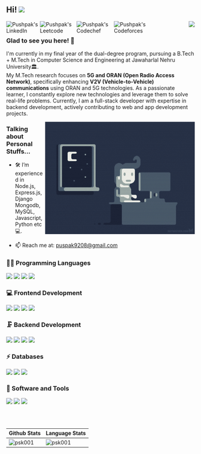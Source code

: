 
## Hi! <img src="https://raw.githubusercontent.com/iampavangandhi/iampavangandhi/master/gifs/Hi.gif" width="30px">

<a href="https://www.linkedin.com/in/pskprateek/">
  <img align="left" alt="Pushpak's LinkedIn" width="90px" src="https://img.shields.io/badge/LinkedIn-0077B5?logo=linkedin&logoColor=white" />
</a>

<a href="https://www.leetcode.com/pskpr">
  <img align="left" alt="Pushpak's Leetcode" width="98px" src="https://img.shields.io/badge/-LeetCode-FFA116?logo=LeetCode&logoColor=black" />
</a>

<a href="https://www.codechef.com/users/pskpr">
  <img align="left" alt="Pushpak's Codechef" width="100px" src="https://img.shields.io/badge/-CodeChef-5B4638?logo=CodeChef&logoColor=white" />
</a>

<a href="https://www.codeforces.com/profile/pskpr">
  <img align="left" alt="Pushpak's Codeforces" width="100px" src="https://img.shields.io/badge/-Codeforces-111111?logo=Codeforces&logoColor=white" />
</a>



<div align="right">

![](https://visitor-badge.glitch.me/badge?page_id=psk001.psk001)

</div>

### Glad to see you here! 🤩

I'm currently in my final year of the dual-degree program, pursuing a B.Tech + M.Tech in Computer Science and Engineering at Jawaharlal Nehru University🏛. <br/>
My M.Tech research focuses on <b>5G and ORAN (Open Radio Access Network)</b>, specifically enhancing <b>V2V (Vehicle-to-Vehicle) communications</b> using ORAN and 5G technologies. As a passionate learner, I constantly explore new technologies and leverage them to solve real-life problems. Currently, I am a full-stack developer with expertise in backend development, actively contributing to web and app development projects.


<img align="right" height="300" width="400" alt="GIF" src="./github-readme.gif" />

### Talking about Personal Stuffs...

- 🛠 I’m experienced in Node.js, Express.js, Django <br /> Mongodb, MySQL, Javascript, Python etc 💻.
<!-- - 👨🏻‍💻 I’m currently learning Data Structure and Algorithm 🚀. -->
- 📫 Reach me at: puspak9208@gmail.com

### 👩‍💻 Programming Languages

<!-- <code><img src="https://img.shields.io/badge/C-00599C?style=for-the-badge&logo=c&logoColor=white" /></code> -->
<code><img src="https://img.shields.io/badge/C%2B%2B-00599C?style=for-the-badge&logo=c%2B%2B&logoColor=white" /></code>
<code><img src="https://img.shields.io/badge/JavaScript-323330?style=for-the-badge&logo=javascript&logoColor=F7DF1E" /></code>
<code><img src="https://img.shields.io/badge/Python-3776AB?style=for-the-badge&logo=python&logoColor=white" /></code>
<code><img src="https://img.shields.io/badge/GOlang-3776AB?style=for-the-badge&logo=go&logoColor=white" /></code>

### 💻 Frontend Development

<code><img src="https://img.shields.io/badge/html5-%23E34F26.svg?style=for-the-badge&logo=html5&logoColor=white" /></code>
<code><img src="https://img.shields.io/badge/css3-%231572B6.svg?style=for-the-badge&logo=css3&logoColor=white" /></code>
<code><img src="https://img.shields.io/badge/Bootstrap-563D7C?style=for-the-badge&logo=bootstrap&logoColor=white" /></code>
<code><img src="https://img.shields.io/badge/React.Js-%23217346.svg?style=for-the-badge&logo=React&logoColor=white" /></code>

### 🗜 Backend Development

<code><img src="https://img.shields.io/badge/Node.js-43853D?style=for-the-badge&logo=node-dot-js&logoColor=white" /></code>
<code><img src="https://img.shields.io/badge/Express.js-000000?style=for-the-badge&logo=express&logoColor=white" /></code>
<code><img src="https://img.shields.io/badge/Flask-000000?style=for-the-badge&logo=flask&logoColor=white" /></code>
<code><img src="https://img.shields.io/badge/Django-000000?style=for-the-badge&logo=django&logoColor=green" /></code>

### ⚡ Databases
<code><img src="https://img.shields.io/badge/MySQL-FFFFFF?style=for-the-badge&logo=mysql&logoColor=blue" /></code>
<code><img src="https://img.shields.io/badge/MongoDB-4EA94B?style=for-the-badge&logo=mongodb&logoColor=white" /></code>
<code><img src="https://img.shields.io/badge/Elasticsearch-808080?style=for-the-badge&logo=elasticsearch&logoColor=yellow" /></code>

### 🚀 Software and Tools

<code><img src="https://img.shields.io/badge/Postman-FF6C37?style=for-the-badge&logo=Postman&logoColor=white" /></code>
<code><img src="https://img.shields.io/badge/npm-CB3837?style=for-the-badge&logo=npm&logoColor=white" /></code>
<code><img src="https://img.shields.io/badge/Git-F05032?style=for-the-badge&logo=git&logoColor=white" /></code>
<!-- <code><img src="https://img.shields.io/badge/Canva-%2300C4CC.svg?style=for-the-badge&logo=Canva&logoColor=white" /></code>
<code><img src="https://img.shields.io/badge/figma-%23F24E1E.svg?style=for-the-badge&logo=figma&logoColor=white" /></code> -->

<br/>

<!-- profile trophy -->
<!-- <p align="center"> <a href="https://github.com/ryo-ma/github-profile-trophy"><img src="https://github-profile-trophy.vercel.app/?username=psk001" alt="psk001" /></a> </p> -->

<br/>

<!--  wakatime stats -->
<!-- [![Pushpak's wakatime stats](https://github-readme-stats.vercel.app/api/wakatime?username=psk001)](https://github.com/anuraghazra/github-readme-stats)
 -->

<!--  <img align="center" src="[![Top Langs](https://github-readme-stats.vercel.app/api/top-langs/?username=psk001&layout=compact&show_icons=true&theme=dark&exclude_repo=userDj)](https://github.com/anuraghazra/github-readme-stats)" alt="psk001" /> 
  -->
<!--   
 <img align="center" src="https://github-readme-stats.vercel.app/api/top-langs/?username=psk001&layout=compact&show_icons=true&theme=dark&exclude_repo=userDj" alt="psk001" />  -->


<!-- <img align="center" src="https://github-readme-stats.vercel.app/api?username=psk001&show_icons=true&theme=dark&count_private=true" alt="psk001" /> -->


<!-- readme stats -->
<!-- <a href="">
  <img align="center" src="https://github-readme-stats.vercel.app/api?username=psk001&show_icons=true&theme=dark&count_private=true&hide=contribs&include_all_commits=true" />
</a>   -->

<!--  top langs -->
<!--  <a href="">
  <img align="center" src="https://github-readme-stats.vercel.app/api/top-langs/?username=psk001&layout=compact&show_icons=true&theme=dark&exclude_repo=aerobeast,Leetcode-Problems,Machine-Learning-Project" />
</a>   -->

<!-- [![Top Langs](https://github-readme-stats.vercel.app/api/top-langs/?username=psk001&layout=compact&show_icons=true&theme=dark&exclude_repo=userDj)](https://github.com/anuraghazra/github-readme-stats) -->


<!-- <p align="center"> <a href="https://github.com/ryo-ma/github-profile-trophy"><img src="https://github-profile-trophy.vercel.app/?username=psk001" alt="psk001" /></a> </p> -->

 Github Stats | Language Stats | 
--- | --- | 
 <img align="center" width="500px" src="https://github-readme-stats.vercel.app/api?username=psk001&show_icons=true&theme=dark&count_private=true&include_all_commits=true" alt="psk001" /> | <img align="center" width="415px" src="https://github-readme-stats.vercel.app/api/top-langs/?username=psk001&layout=compact&show_icons=true&theme=dark&exclude_repo=aerobeast,opnagnt,CG-project,Leetcode-Problems,Machine-Learning-Project,codechef-learn-DSA,problem-solving-collection,sched-simulator,nodeJs-practice,btp-mobile-frontend,masterview" alt="psk001" /> |  
<!--,ml-backend,Django-Ecom,-->
<!--  <img align="center" src="https://github-readme-streak-stats.herokuapp.com/?user=psk001&" alt="psk001" /> -->

<div align="center">
<!-- <div align="center">
  <img src="https://github-readme-activity-graph.vercel.app/graph?username=psk001&custom_title=psk001's%20GitHub%20Activity%20Graph&bg_color=141321&color=A9FEF7&line=626069&point=F8D847&area_color=FE428E&title_color=FE428E&area=true" alt="Pushpak's Github Activity Graph" width="100%"> -->
</div>
  
</div>

